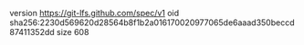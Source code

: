 version https://git-lfs.github.com/spec/v1
oid sha256:2230d569620d28564b8f1b2a016170020977065de6aaad350beccd87411352dd
size 608
